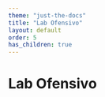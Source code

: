 ```yaml
---
theme: "just-the-docs"
title: "Lab Ofensivo"
layout: default
order: 5
has_children: true
---
```

# Lab Ofensivo
